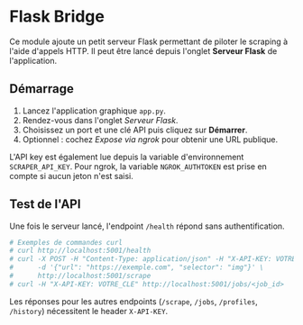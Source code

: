 # Flask Bridge

Ce module ajoute un petit serveur Flask permettant de piloter le scraping à
l'aide d'appels HTTP.  Il peut être lancé depuis l'onglet **Serveur Flask** de
l'application.

## Démarrage
1. Lancez l'application graphique `app.py`.
2. Rendez-vous dans l'onglet *Serveur Flask*.
3. Choisissez un port et une clé API puis cliquez sur **Démarrer**.
4. Optionnel : cochez *Expose via ngrok* pour obtenir une URL publique.

L'API key est également lue depuis la variable d'environnement
``SCRAPER_API_KEY``.  Pour ngrok, la variable ``NGROK_AUTHTOKEN`` est prise en
compte si aucun jeton n'est saisi.

## Test de l'API
Une fois le serveur lancé, l'endpoint `/health` répond sans authentification.

```bash
# Exemples de commandes curl
# curl http://localhost:5001/health
# curl -X POST -H "Content-Type: application/json" -H "X-API-KEY: VOTRE_CLE" \
#      -d '{"url": "https://exemple.com", "selector": "img"}' \
#      http://localhost:5001/scrape
# curl -H "X-API-KEY: VOTRE_CLE" http://localhost:5001/jobs/<job_id>
```

Les réponses pour les autres endpoints (`/scrape`, `/jobs`, `/profiles`,
`/history`) nécessitent le header `X-API-KEY`.
